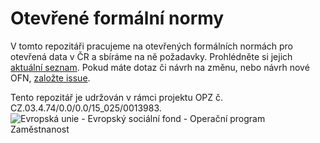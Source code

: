 # Otevřené formální normy

V tomto repozitáři pracujeme na otevřených formálních normách pro otevřená data v ČR a sbíráme na ně požadavky.
Prohlédněte si jejich [aktuální seznam](https://ofn.gov.cz/).
Pokud máte dotaz či návrh na změnu, nebo návrh nové OFN, [založte issue](https://github.com/opendata-mvcr/otevrene-formalni-normy/issues/new).


Tento repozitář je udržován v rámci projektu OPZ č. CZ.03.4.74/0.0/0.0/15_025/0013983.
![Evropská unie - Evropský sociální fond - Operační program Zaměstnanost](https://data.gov.cz/images/ozp_logo_cz.jpg)
